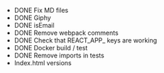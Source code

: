 - DONE Fix MD files
- DONE Giphy
- DONE isEmail
- DONE Remove webpack comments
- DONE Check that REACT_APP_ keys are working
- DONE Docker build / test
- DONE Remove imports in tests
- Index.html versions